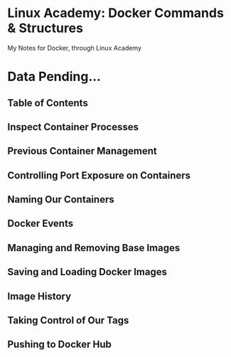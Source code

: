 # Linux Academy: Docker Commands & Structures
My Notes for Docker, through Linux Academy

# Data Pending...

## Table of Contents

## Inspect Container Processes

## Previous Container Management

## Controlling Port Exposure on Containers

## Naming Our Containers

## Docker Events

## Managing and Removing Base Images

## Saving and Loading Docker Images

## Image History

## Taking Control of Our Tags

## Pushing to Docker Hub
